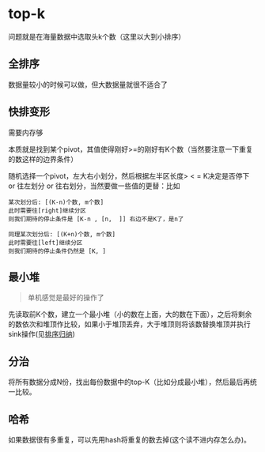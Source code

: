 # top-k

问题就是在海量数据中选取头k个数（这里以大到小排序）

## 全排序

数据量较小的时候可以做，但大数据量就很不适合了

## 快排变形

需要内存够

本质就是找到某个pivot，其值使得刚好>=的刚好有K个数（当然要注意一下重复的数这样的边界条件）

随机选择一个pivot，左大右小划分，然后根据左半区长度> < = K决定是否停下 or 往左划分 or 往右划分，当然要做一些值的更替：比如

```
某次划分后: [(K-n)个数, m个数]
此时需要往[right]继续分区
则我们期待的停止条件是 [K-n , [n,  ]] 右边不是K了，是n了

同理某次划分后: [(K+n)个数, m个数]
此时需要往[left]继续分区
则我们期待的停止条件仍然是 [K, ] 
```

## 最小堆

> 单机感觉是最好的操作了

先读取前K个数，建立一个最小堆（小的数在上面，大的数在下面），之后将剩余的数依次和堆顶作比较，如果小于堆顶丢弃，大于堆顶则将该数替换堆顶并执行sink操作(见[排序归纳](README.md))

## 分治

将所有数据分成N份，找出每份数据中的top-K（比如分成最小堆），然后最后再统一比较。

## 哈希

如果数据很有多重复，可以先用hash将重复的数去掉(这个读不进内存怎么办)。